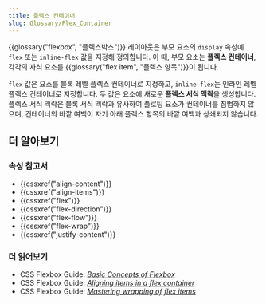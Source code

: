 ```yaml
---
title: 플렉스 컨테이너
slug: Glossary/Flex_Container
---
```


{{glossary("flexbox", "플렉스박스")}} 레이아웃은 부모 요소의 `display` 속성에 `flex` 또는 `inline-flex` 값을 지정해 정의합니다. 이 때, 부모 요소는 **플렉스 컨테이너**, 각각의 자식 요소를 {{glossary("flex item", "플렉스 항목")}}이 됩니다.

`flex` 값은 요소를 블록 레벨 플렉스 컨테이너로 지정하고, `inline-flex`는 인라인 레벨 플렉스 컨테이너로 지정합니다. 두 값은 요소에 새로운 **플렉스 서식 맥락**을 생성합니다. 플렉스 서식 맥락은 블록 서식 맥락과 유사하여 플로팅 요소가 컨테이너를 침범하지 않으며, 컨테이너의 바깥 여백이 자기 아래 플렉스 항목의 바깥 여백과 상쇄되지 않습니다.

## 더 알아보기

### 속성 참고서

- {{cssxref("align-content")}}
- {{cssxref("align-items")}}
- {{cssxref("flex")}}
- {{cssxref("flex-direction")}}
- {{cssxref("flex-flow")}}
- {{cssxref("flex-wrap")}}
- {{cssxref("justify-content")}}

### 더 읽어보기

- CSS Flexbox Guide: _[Basic Concepts of Flexbox](/ko/docs/Web/CSS/CSS_Flexible_Box_Layout/Basic_Concepts_of_Flexbox)_
- CSS Flexbox Guide: _[Aligning items in a flex container](/ko/docs/Web/CSS/CSS_Flexible_Box_Layout/Aligning_Items_in_a_Flex_Container)_
- CSS Flexbox Guide: _[Mastering wrapping of flex items](/ko/docs/Web/CSS/CSS_Flexible_Box_Layout/Mastering_Wrapping_of_Flex_Items)_
